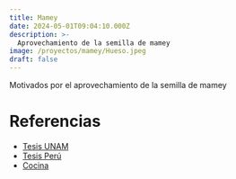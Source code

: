 ```yaml
---
title: Mamey
date: 2024-05-01T09:04:10.000Z
description: >-
  Aprovechamiento de la semilla de mamey
image: /proyectos/mamey/Hueso.jpeg
draft: false
---
```


Motivados por el aprovechamiento de la semilla de mamey

# Referencias

- [Tesis UNAM](/proyectos/mamey/JL_Elizalde.pdf)
- [Tesis Perú](/proyectos/mamey/Torres_M_Alex_Frang.pdf)
- [Cocina](https://mejorconsalud.as.com/hueso-mamey-beneficios/)


